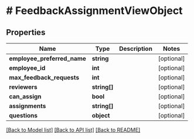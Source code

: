 # # FeedbackAssignmentViewObject

## Properties

Name | Type | Description | Notes
------------ | ------------- | ------------- | -------------
**employee_preferred_name** | **string** |  | [optional]
**employee_id** | **int** |  | [optional]
**max_feedback_requests** | **int** |  | [optional]
**reviewers** | **string[]** |  | [optional]
**can_assign** | **bool** |  | [optional]
**assignments** | **string[]** |  | [optional]
**questions** | **object** |  | [optional]

[[Back to Model list]](../../README.md#models) [[Back to API list]](../../README.md#endpoints) [[Back to README]](../../README.md)
